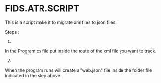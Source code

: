 # FIDS.ATR.SCRIPT
This is a script make it to migrate xml  files to json files.


Steps :

1) 
In the Program.cs file put inside the route of the xml file you want to track.


2)
When the program runs will create a "web.json" file inside the folder file indicated in the step above.


